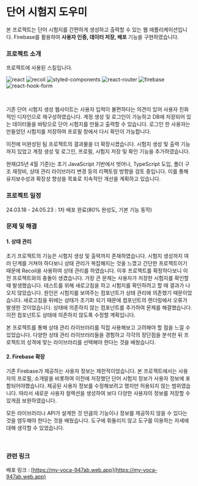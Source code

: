 # 단어 시험지 도우미

본 프로젝트는 단어 시험지를 간편하게 생성하고 출력할 수 있는 웹 애플리케이션입니다.
Firebase를 활용하여 **사용자 인증, 데이터 저장, 배포** 기능을 구현하였습니다.

### 프로젝트 소개

프로젝트에 사용된 스킬입니다.
<br/>

![react](https://img.shields.io/badge/React-61DAFB.svg?style=for-the-badge&logo=React&logoColor=black)
![recoil](https://img.shields.io/badge/Recoil-3578E5.svg?style=for-the-badge&logo=Recoil&logoColor=white)
![styled-components](https://img.shields.io/badge/styledcomponents-DB7093.svg?style=for-the-badge&logo=styled-components&logoColor=white)
![react-router](https://img.shields.io/badge/React%20Router-CA4245.svg?style=for-the-badge&logo=React-Router&logoColor=white)
![firebase](https://img.shields.io/badge/Firebase-DD2C00.svg?style=for-the-badge&logo=Firebase&logoColor=white)
![react-hook-form](https://img.shields.io/badge/React%20Hook%20Form-EC5990.svg?style=for-the-badge&logo=React-Hook-Form&logoColor=white)

<br/>

기존 단어 시험지 생성 웹사이트는 사용자 입력이 불편하다는 의견이 있어 사용자 친화적인 디자인으로 재구성하였습니다. 계정 생성 및 로그인이 가능하고 DB에 저장되어 있는 데이터들을 바탕으로 단어 시험지를 만들고 출력할 수 있습니다. 로그인 한 사용자는 만들었던 시험지를 저장하여 프로필 창에서 다시 확인이 가능합니다.

이전에 미완성된 팀 프로젝트의 결과물을 더 확장시켰습니다. 시험지 생성 및 출력 기능까지 있었고 계정 생성 및 로그인, 프로필, 시험지 저장 및 확인 기능을 추가하였습니다.

현재(25년 4월 기준)는 초기 JavaScript 기반에서 벗어나, TypeScript 도입, 폴더 구조 재정비, 상태 관리 라이브러리 변경 등의 리팩토링 방향을 검토 중입니다. 이를 통해 유지보수성과 확장성 향상을 목표로
지속적인 개선을 계획하고 있습니다.
<br/>

### 프로젝트 일정

24.03.18 - 24.05.23 : 1차 배포 완료(80% 완성도, 기본 기능 동작)

### 문제 및 해결

#### 1. 상태 관리

초기 프로젝트의 기능은 시험지 생성 및 출력까지 존재하였습니다. 시험지 생성까지 여러 단계를 거쳐야 하다보니 상태 관리가 복잡해지는 것을 느꼈고 간단한 프로젝트이기 때문에 Recoil을 사용하여 상태 관리를 하였습니다. 이후 프로젝트를 확장하다보니 이전 프로젝트와의 충돌이 생겼습니다. 가장 큰 문제는 사용자가 저장한 시험지를 확인할 때 발생했습니다. 테스트를 위해 새로고침을 하고 시험지를 확인하려고 할 때 결과가 나오지 않았습니다. 원인은 시험지를 보여주는 컴포넌트가 상태 관리에 의존했기 때문이었습니다. 새로고침을 뒤에는 상태가 초기화 되기 때문에 컴포넌트의 렌더링에서 오류가 발생한 것이었습니다. 상태에 의존하지 않는 컴포넌트를 추가하여 문제를 해결했습니다. 이전 컴포넌트도 상태에 의존하지 않도록 수정할 계획입니다.

본 프로젝트를 통해 상태 관리 라이브러리를 직접 사용해보고 고려해야 할 점을 느낄 수 있었습니다. 다양한 상태 관리 라이브러리들을 경험하고 각각의 장단점을 분석한 뒤 프로젝트의 성격에 맞는 라이브러리를 선택해야 한다는 것을 배웠습니다.

#### 2. Firebase 확장

기존 Firebase가 제공하는 사용자 정보는 제한적이었습니다. 본 프로젝트에서는 사용자의 프로필, 소개말을 비롯하여 이전에 저장했던 단어 시험지 정보가 사용자 정보에 포함되어야했습니다. 제공된 사용자 정보를 수정해보려고 했지만 허용되지 않는 범위였습니다. 따라서 새로운 사용자 컬렉션을 생성하여 보다 다양한 사용자의 정보를 저장할 수 있게끔 보완하였습니다.

모든 라이브러리나 API가 설계한 것 만큼의 기능이나 정보를 제공하지 않을 수 있다는 것을 염두해야 한다는 것을 배웠습니다. 도구에 휘둘리지 않고 도구를 이용하는 자세에 대해 생각할 수 있었습니다.

<br/>

### 관련 링크

배포 링크 : [https://my-voca-947ab.web.app](https://my-voca-947ab.web.app)

